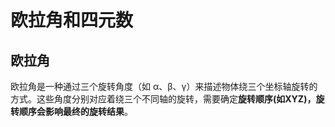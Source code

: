 # 欧拉角和四元数

## 欧拉角

欧拉角是一种通过三个旋转角度（如 α、β、γ）来描述物体绕三个坐标轴旋转的方式。这些角度分别对应着绕三个不同轴的旋转，需要确定**旋转顺序(如XYZ)，旋转顺序会影响最终的旋转结果**。